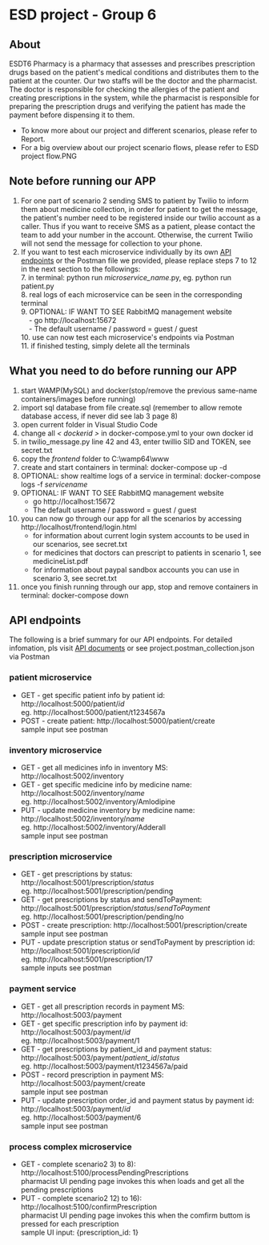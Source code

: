 # ESD project - Group 6
## About
ESDT6 Pharmacy is a pharmacy that assesses and prescribes prescription drugs based on the patient's medical conditions and distributes them to the patient at the counter. Our two staffs will be the doctor and the pharmacist. The doctor is responsible for checking the allergies of the patient and creating prescriptions in the system, while the pharmacist is responsible for preparing the prescription drugs and verifying the patient has made the payment before dispensing it to them.
- To know more about our project and different scenarios, please refer to Report.
- For a big overview about our project scenario flows, please refer to ESD project flow.PNG

## Note before running our APP
1. For one part of scenario 2 sending SMS to patient by Twilio to inform them about medicine collection, in order for patient to get the message, the patient's number need to be registered inside our twilio account as a caller. Thus if you want to receive SMS as a patient, please contact the team to add your number in the account. Otherwise, the current Twilio will not send the message for collection to your phone.
2. If you want to test each microservice individually by its own [API endpoints](https://drive.google.com/drive/u/1/folders/1kpU5b04oDoB0SYhtcUaB6DPn06s1nv4a) or the Postman file we provided, please replace steps 7 to 12 in the next section to the followings: <br>
    7. in terminal: python run *microservice_name*.py, eg. python run patient.py <br>
    8. real logs of each microservice can be seen in the corresponding terminal <br>
    9. OPTIONAL: IF WANT TO SEE RabbitMQ management website <br>
    &nbsp;&nbsp;&nbsp;&nbsp;- go http://localhost:15672 <br>
    &nbsp;&nbsp;&nbsp;&nbsp;- The default username / password = guest / guest <br>
    10. use can now test each microservice's endpoints via Postman <br>
    11. if finished testing, simply delete all the terminals

## What you need to do before running our APP
1. start WAMP(MySQL) and docker(stop/remove the previous same-name containers/images before running)
2. import sql database from file create.sql (remember to allow remote database access, if never did see lab 3 page 8)
3. open current folder in Visual Studio Code
4. change all *< dockerid >* in docker-compose.yml to your own docker id
5. in twilio_message.py line 42 and 43, enter twillio SID and TOKEN, see secret.txt
6. copy the *frontend* folder to C:\wamp64\www
7. create and start containers in terminal: docker-compose up -d
8. OPTIONAL: show realtime logs of a service in terminal: docker-compose logs -f *servicename*
9. OPTIONAL: IF WANT TO SEE RabbitMQ management website
   - go http://localhost:15672 
   - The default username / password = guest / guest
10. you can now go through our app for all the scenarios by accessing http://localhost/frontend/login.html
    - for information about current login system accounts to be used in our scenarios, see secret.txt
    - for medicines that doctors can prescript to patients in scenario 1, see medicineList.pdf
    - for information about paypal sandbox accounts you can use in scenario 3, see secret.txt
12. once you finish running through our app, stop and remove containers in terminal: docker-compose down

## API endpoints
The following is a brief summary for our API endpoints. For detailed infomation, pls visit [API documents](https://drive.google.com/drive/u/1/folders/1kpU5b04oDoB0SYhtcUaB6DPn06s1nv4a) or see project.postman_collection.json via Postman
### patient microservice
* GET - get specific patient info by patient id: http://localhost:5000/patient/*id* <br>
eg. http://localhost:5000/patient/t1234567a
* POST - create patient: http://localhost:5000/patient/create <br>
sample input see postman
### inventory microservice
* GET - get all medicines info in inventory MS: http://localhost:5002/inventory
* GET - get specific medicine info by medicine name: http://localhost:5002/inventory/*name* <br>
eg. http://localhost:5002/inventory/Amlodipine
* PUT - update medicine inventory by medicine name: http://localhost:5002/inventory/*name* <br>
eg. http://localhost:5002/inventory/Adderall <br>
sample input see postman
### prescription microservice
* GET - get prescriptions by status: http://localhost:5001/prescription/*status* <br>
eg. http://localhost:5001/prescription/pending
* GET - get prescriptions by status and sendToPayment: http://localhost:5001/prescription/*status*/*sendToPayment* <br>
eg. http://localhost:5001/prescription/pending/no
* POST - create prescription: http://localhost:5001/prescription/create <br>
sample input see postman
* PUT - update prescription status or sendToPayment by prescription id: http://localhost:5001/prescription/*id* <br>
eg. http://localhost:5001/prescription/17 <br>
sample inputs see postman
### payment service
* GET - get all prescription records in payment MS: http://localhost:5003/payment
* GET - get specific prescription info by payment id: http://localhost:5003/payment/*id* <br>
eg. http://localhost:5003/payment/1
* GET - get prescriptions by patient_id and payment status: http://localhost:5003/payment/*patient_id*/*status* <br>
eg. http://localhost:5003/payment/t1234567a/paid
* POST - record prescription in payment MS: http://localhost:5003/payment/create <br>
sample input see postman
* PUT - update prescription order_id and payment status by payment id: http://localhost:5003/payment/*id* <br>
eg. http://localhost:5003/payment/6 <br>
sample input see postman
### process complex microservice
* GET - complete scenario2 3) to 8): http://localhost:5100/processPendingPrescriptions <br>
pharmacist UI pending page invokes this when loads and get all the pending prescriptions
* PUT - complete scenario2 12) to 16): http://localhost:5100/confirmPrescription <br>
pharmacist UI pending page invokes this when the comfirm buttom is pressed for each prescription <br>
sample UI input: {prescription_id: 1}



